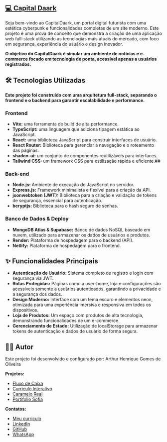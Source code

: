 ## [💻 Capital Daark](https://capitaldaark.com.br/login)

Seja bem-vindo ao CapitalDaark, um portal digital futurista com uma estética cyberpunk e funcionalidades completas de um site moderno. Este projeto é uma prova de conceito que demonstra a criação de uma aplicação web full-stack utilizando as tecnologias mais atuais do mercado, com foco em segurança, experiência do usuário e design inovador.

**O objetivo do CapitalDaark é simular um ambiente de notícias e e-commerce focado em tecnologia de ponta, acessível apenas a usuários registrados.**

## 🛠️ Tecnologias Utilizadas

**Este projeto foi construído com uma arquitetura full-stack, separando o frontend e o backend para garantir escalabilidade e performance.**

### Frontend
- **Vite:** uma ferramenta de build de alta performance.
- **TypeScript:** uma linguagem que adiciona tipagem estática ao JavaScript.
- **React:** uma biblioteca JavaScript para construir interfaces de usuário.
- **React Router:** Biblioteca para gerenciar a navegação e o roteamento das páginas.
- **shadcn-ui:** um conjunto de componentes reutilizáveis para interfaces.
- **Tailwind CSS:** um framework CSS para estilização rápida e eficiente.## 

### Back-end
- **Node.js:** Ambiente de execução do JavaScript no servidor.
- **Express.js:** Framework minimalista e flexível para a criação da API.
- **jsonwebtoken (JWT):** Biblioteca para a criação e validação de tokens de segurança, essencial para autenticação.
- **bcryptjs:** Biblioteca para o hash seguro de senhas.

### Banco de Dados & Deploy
- **MongoDB Atlas & Supabase:** Banco de dados NoSQL baseado em nuvem, utilizado para armazenar os dados de usuários e produtos.
- **Render:** Plataforma de hospedagem para o backend (API).
- **Netlify:** Plataforma de hospedagem para o frontend.

## ✨ Funcionalidades Principais
- **Autenticação de Usuário:** Sistema completo de registro e login com segurança via JWT.
- **Rotas Protegidas:** Páginas como a user-home, loja e configurações são acessíveis somente a usuários autenticados, garantindo a privacidade e a segurança dos dados.
- **Design Moderno:** Interface com um tema escuro e elementos neon, otimizada para uma experiência imersiva e responsiva em todos os dispositivos.
- **Loja de Produtos:** Um espaço com produtos de alta tecnologia, demonstrando funcionalidades de um e-commerce.
- **Gerenciamento de Estado:** Utilização de localStorage para armazenar tokens de autenticação e dados de usuário de forma segura.

## 👨‍💻 Autor

Este projeto foi desenvolvido e configurado por: Arthur Henrique Gomes de Oliveira

**Projetos:**

* [Fluxo de Caixa](https://github.com/SeuPesadel00/Fluxo-de-Caixa)
* [Curriculo Interativo](https://github.com/SeuPesadel00/Curriculo-Interativo)
* [Caramelo Real](https://github.com/SeuPesadel00/CarameloReal)
* [Portifolio Sofia](https://github.com/SeuPesadel00/Portfolio-SofiaOliveira)

**Contatos:**

* [Meu curriculo](https://curriculo-interativo-arthur.vercel.app/)
* [LinkedIn](https://www.linkedin.com/in/arthur-henriquee/)
* [GitHub](https://github.com/SeuPesadel00)
* [WhatsApp](https://wa.me/5561981076848)
